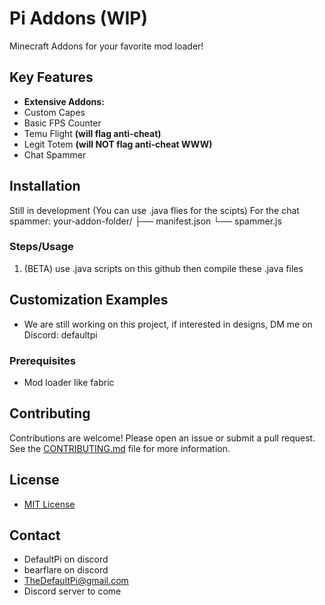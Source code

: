 # Pi Addons (WIP)
Minecraft Addons for your favorite mod loader!

## Key Features

*   **Extensive Addons:**
*   Custom Capes
*   Basic FPS Counter
*   Temu Flight **(will flag anti-cheat)**
*   Legit Totem **(will NOT flag anti-cheat WWW)**
*   Chat Spammer
## Installation

Still in development (You can use .java flies for the scipts)
For the chat spammer:
your-addon-folder/
├── manifest.json
└── spammer.js

### Steps/Usage

1. (BETA) use .java scripts on this github then compile these .java files
   
## Customization Examples
*   We are still working on this project, if interested in designs, DM me on Discord: defaultpi

### Prerequisites

*   Mod loader like fabric

## Contributing

Contributions are welcome! Please open an issue or submit a pull request. See the [CONTRIBUTING.md](CONTRIBUTING.md) file for more information.

## License

*   [MIT License](LICENSE)

## Contact

*   DefaultPi on discord
*   bearflare on discord
*   [TheDefaultPi@gmail.com](mailto:TheDefaultPi@gmail.com)
*   Discord server to come
